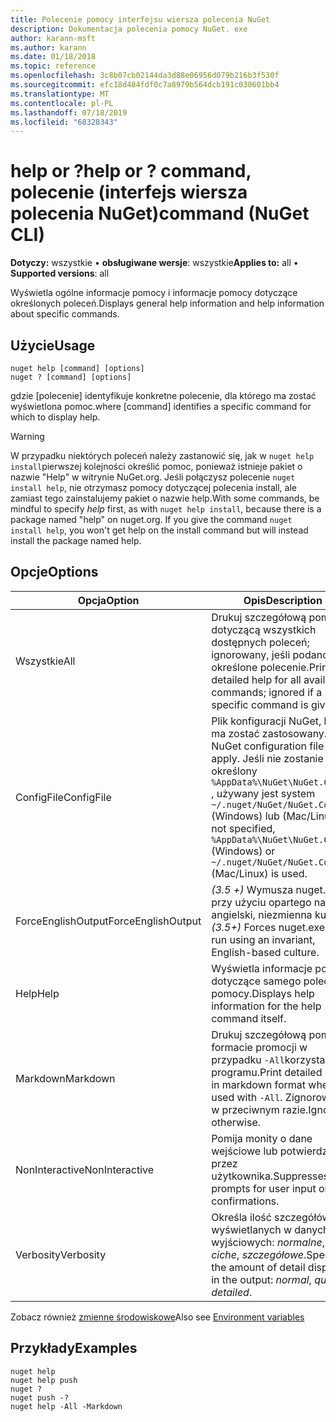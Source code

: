 ```yaml
---
title: Polecenie pomocy interfejsu wiersza polecenia NuGet
description: Dokumentacja polecenia pomocy NuGet. exe
author: karann-msft
ms.author: karann
ms.date: 01/18/2018
ms.topic: reference
ms.openlocfilehash: 3c8b07cb02144da3d88e06956d079b216b3f530f
ms.sourcegitcommit: efc18d484fdf0c7a8979b564dcb191c030601bb4
ms.translationtype: MT
ms.contentlocale: pl-PL
ms.lasthandoff: 07/18/2019
ms.locfileid: "68328343"
---
```

# <a name="help-or--command-nuget-cli"></a><span data-ttu-id="234bd-103">help or ?</span><span class="sxs-lookup"><span data-stu-id="234bd-103">help or ?</span></span> <span data-ttu-id="234bd-104">command, polecenie (interfejs wiersza polecenia NuGet)</span><span class="sxs-lookup"><span data-stu-id="234bd-104">command (NuGet CLI)</span></span>

<span data-ttu-id="234bd-105">**Dotyczy:** wszystkie &bullet; **obsługiwane wersje**: wszystkie</span><span class="sxs-lookup"><span data-stu-id="234bd-105">**Applies to:** all &bullet; **Supported versions**: all</span></span>

<span data-ttu-id="234bd-106">Wyświetla ogólne informacje pomocy i informacje pomocy dotyczące określonych poleceń.</span><span class="sxs-lookup"><span data-stu-id="234bd-106">Displays general help information and help information about specific commands.</span></span>

## <a name="usage"></a><span data-ttu-id="234bd-107">Użycie</span><span class="sxs-lookup"><span data-stu-id="234bd-107">Usage</span></span>

```cli
nuget help [command] [options]
nuget ? [command] [options]
```

<span data-ttu-id="234bd-108">gdzie [polecenie] identyfikuje konkretne polecenie, dla którego ma zostać wyświetlona pomoc.</span><span class="sxs-lookup"><span data-stu-id="234bd-108">where [command] identifies a specific command for which to display help.</span></span>

> [!Warning]
> <span data-ttu-id="234bd-109">W przypadku niektórych poleceń należy zastanowić  się, jak w `nuget help install`pierwszej kolejności określić pomoc, ponieważ istnieje pakiet o nazwie "Help" w witrynie NuGet.org. Jeśli połączysz polecenie `nuget install help`, nie otrzymasz pomocy dotyczącej polecenia install, ale zamiast tego zainstalujemy pakiet o nazwie help.</span><span class="sxs-lookup"><span data-stu-id="234bd-109">With some commands, be mindful to specify *help* first, as with `nuget help install`, because there is a package named "help" on nuget.org. If you give the command `nuget install help`, you won't get help on the install command but will instead install the package named help.</span></span>

## <a name="options"></a><span data-ttu-id="234bd-110">Opcje</span><span class="sxs-lookup"><span data-stu-id="234bd-110">Options</span></span>

| <span data-ttu-id="234bd-111">Opcja</span><span class="sxs-lookup"><span data-stu-id="234bd-111">Option</span></span> | <span data-ttu-id="234bd-112">Opis</span><span class="sxs-lookup"><span data-stu-id="234bd-112">Description</span></span> |
| --- | --- |
| <span data-ttu-id="234bd-113">Wszystkie</span><span class="sxs-lookup"><span data-stu-id="234bd-113">All</span></span> | <span data-ttu-id="234bd-114">Drukuj szczegółową pomoc dotyczącą wszystkich dostępnych poleceń; ignorowany, jeśli podano określone polecenie.</span><span class="sxs-lookup"><span data-stu-id="234bd-114">Print detailed help for all available commands; ignored if a specific command is given.</span></span> |
| <span data-ttu-id="234bd-115">ConfigFile</span><span class="sxs-lookup"><span data-stu-id="234bd-115">ConfigFile</span></span> | <span data-ttu-id="234bd-116">Plik konfiguracji NuGet, który ma zostać zastosowany.</span><span class="sxs-lookup"><span data-stu-id="234bd-116">The NuGet configuration file to apply.</span></span> <span data-ttu-id="234bd-117">Jeśli nie zostanie określony `%AppData%\NuGet\NuGet.Config` , używany jest system `~/.nuget/NuGet/NuGet.Config` (Windows) lub (Mac/Linux).</span><span class="sxs-lookup"><span data-stu-id="234bd-117">If not specified, `%AppData%\NuGet\NuGet.Config` (Windows) or `~/.nuget/NuGet/NuGet.Config` (Mac/Linux) is used.</span></span>|
| <span data-ttu-id="234bd-118">ForceEnglishOutput</span><span class="sxs-lookup"><span data-stu-id="234bd-118">ForceEnglishOutput</span></span> | <span data-ttu-id="234bd-119">*(3.5 +)* Wymusza nuget.exe przy użyciu opartego na język angielski, niezmienna kultura.</span><span class="sxs-lookup"><span data-stu-id="234bd-119">*(3.5+)* Forces nuget.exe to run using an invariant, English-based culture.</span></span> |
| <span data-ttu-id="234bd-120">Help</span><span class="sxs-lookup"><span data-stu-id="234bd-120">Help</span></span> | <span data-ttu-id="234bd-121">Wyświetla informacje pomocy dotyczące samego polecenia pomocy.</span><span class="sxs-lookup"><span data-stu-id="234bd-121">Displays help information for the help command itself.</span></span> |
| <span data-ttu-id="234bd-122">Markdown</span><span class="sxs-lookup"><span data-stu-id="234bd-122">Markdown</span></span> | <span data-ttu-id="234bd-123">Drukuj szczegółową pomoc w formacie promocji w przypadku `-All`korzystania z programu.</span><span class="sxs-lookup"><span data-stu-id="234bd-123">Print detailed help in markdown format when used with `-All`.</span></span> <span data-ttu-id="234bd-124">Zignorowane w przeciwnym razie.</span><span class="sxs-lookup"><span data-stu-id="234bd-124">Ignored otherwise.</span></span> |
| <span data-ttu-id="234bd-125">NonInteractive</span><span class="sxs-lookup"><span data-stu-id="234bd-125">NonInteractive</span></span> | <span data-ttu-id="234bd-126">Pomija monity o dane wejściowe lub potwierdzone przez użytkownika.</span><span class="sxs-lookup"><span data-stu-id="234bd-126">Suppresses prompts for user input or confirmations.</span></span> |
| <span data-ttu-id="234bd-127">Verbosity</span><span class="sxs-lookup"><span data-stu-id="234bd-127">Verbosity</span></span> | <span data-ttu-id="234bd-128">Określa ilość szczegółów wyświetlanych w danych wyjściowych: *normalne*, *ciche*, *szczegółowe*.</span><span class="sxs-lookup"><span data-stu-id="234bd-128">Specifies the amount of detail displayed in the output: *normal*, *quiet*, *detailed*.</span></span> |

<span data-ttu-id="234bd-129">Zobacz również [zmienne środowiskowe](cli-ref-environment-variables.md)</span><span class="sxs-lookup"><span data-stu-id="234bd-129">Also see [Environment variables](cli-ref-environment-variables.md)</span></span>

## <a name="examples"></a><span data-ttu-id="234bd-130">Przykłady</span><span class="sxs-lookup"><span data-stu-id="234bd-130">Examples</span></span>

```cli
nuget help
nuget help push
nuget ?
nuget push -?
nuget help -All -Markdown
```
